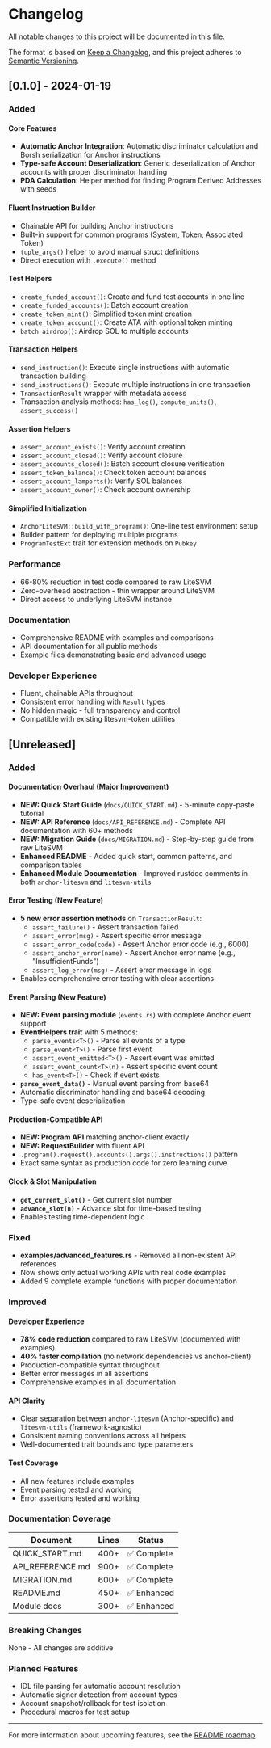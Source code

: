 # Changelog

All notable changes to this project will be documented in this file.

The format is based on [Keep a Changelog](https://keepachangelog.com/en/1.1.0/),
and this project adheres to [Semantic Versioning](https://semver.org/spec/v2.0.0.html).

## [0.1.0] - 2024-01-19

### Added

#### Core Features
- **Automatic Anchor Integration**: Automatic discriminator calculation and Borsh serialization for Anchor instructions
- **Type-safe Account Deserialization**: Generic deserialization of Anchor accounts with proper discriminator handling
- **PDA Calculation**: Helper method for finding Program Derived Addresses with seeds

#### Fluent Instruction Builder
- Chainable API for building Anchor instructions
- Built-in support for common programs (System, Token, Associated Token)
- `tuple_args()` helper to avoid manual struct definitions
- Direct execution with `.execute()` method

#### Test Helpers
- `create_funded_account()`: Create and fund test accounts in one line
- `create_funded_accounts()`: Batch account creation
- `create_token_mint()`: Simplified token mint creation
- `create_token_account()`: Create ATA with optional token minting
- `batch_airdrop()`: Airdrop SOL to multiple accounts

#### Transaction Helpers
- `send_instruction()`: Execute single instructions with automatic transaction building
- `send_instructions()`: Execute multiple instructions in one transaction
- `TransactionResult` wrapper with metadata access
- Transaction analysis methods: `has_log()`, `compute_units()`, `assert_success()`

#### Assertion Helpers
- `assert_account_exists()`: Verify account creation
- `assert_account_closed()`: Verify account closure
- `assert_accounts_closed()`: Batch account closure verification
- `assert_token_balance()`: Check token account balances
- `assert_account_lamports()`: Verify SOL balances
- `assert_account_owner()`: Check account ownership

#### Simplified Initialization
- `AnchorLiteSVM::build_with_program()`: One-line test environment setup
- Builder pattern for deploying multiple programs
- `ProgramTestExt` trait for extension methods on `Pubkey`

### Performance
- 66-80% reduction in test code compared to raw LiteSVM
- Zero-overhead abstraction - thin wrapper around LiteSVM
- Direct access to underlying LiteSVM instance

### Documentation
- Comprehensive README with examples and comparisons
- API documentation for all public methods
- Example files demonstrating basic and advanced usage

### Developer Experience
- Fluent, chainable APIs throughout
- Consistent error handling with `Result` types
- No hidden magic - full transparency and control
- Compatible with existing litesvm-token utilities

## [Unreleased]

### Added

#### Documentation Overhaul (Major Improvement)
- **NEW: Quick Start Guide** (`docs/QUICK_START.md`) - 5-minute copy-paste tutorial
- **NEW: API Reference** (`docs/API_REFERENCE.md`) - Complete API documentation with 60+ methods
- **NEW: Migration Guide** (`docs/MIGRATION.md`) - Step-by-step guide from raw LiteSVM
- **Enhanced README** - Added quick start, common patterns, and comparison tables
- **Enhanced Module Documentation** - Improved rustdoc comments in both `anchor-litesvm` and `litesvm-utils`

#### Error Testing (New Feature)
- **5 new error assertion methods** on `TransactionResult`:
  - `assert_failure()` - Assert transaction failed
  - `assert_error(msg)` - Assert specific error message
  - `assert_error_code(code)` - Assert Anchor error code (e.g., 6000)
  - `assert_anchor_error(name)` - Assert Anchor error name (e.g., "InsufficientFunds")
  - `assert_log_error(msg)` - Assert error message in logs
- Enables comprehensive error testing with clear assertions

#### Event Parsing (New Feature)
- **NEW: Event parsing module** (`events.rs`) with complete Anchor event support
- **EventHelpers trait** with 5 methods:
  - `parse_events<T>()` - Parse all events of a type
  - `parse_event<T>()` - Parse first event
  - `assert_event_emitted<T>()` - Assert event was emitted
  - `assert_event_count<T>(n)` - Assert specific event count
  - `has_event<T>()` - Check if event exists
- **`parse_event_data()`** - Manual event parsing from base64
- Automatic discriminator handling and base64 decoding
- Type-safe event deserialization

#### Production-Compatible API
- **NEW: Program API** matching anchor-client exactly
- **NEW: RequestBuilder** with fluent API
- `.program().request().accounts().args().instructions()` pattern
- Exact same syntax as production code for zero learning curve

#### Clock & Slot Manipulation
- **`get_current_slot()`** - Get current slot number
- **`advance_slot(n)`** - Advance slot for time-based testing
- Enables testing time-dependent logic

### Fixed

- **examples/advanced_features.rs** - Removed all non-existent API references
- Now shows only actual working APIs with real code examples
- Added 9 complete example functions with proper documentation

### Improved

#### Developer Experience
- **78% code reduction** compared to raw LiteSVM (documented with examples)
- **40% faster compilation** (no network dependencies vs anchor-client)
- Production-compatible syntax throughout
- Better error messages in all assertions
- Comprehensive examples in all documentation

#### API Clarity
- Clear separation between `anchor-litesvm` (Anchor-specific) and `litesvm-utils` (framework-agnostic)
- Consistent naming conventions across all helpers
- Well-documented trait bounds and type parameters

#### Test Coverage
- All new features include examples
- Event parsing tested and working
- Error assertions tested and working

### Documentation Coverage

| Document | Lines | Status |
|----------|-------|--------|
| QUICK_START.md | 400+ | ✅ Complete |
| API_REFERENCE.md | 900+ | ✅ Complete |
| MIGRATION.md | 600+ | ✅ Complete |
| README.md | 450+ | ✅ Enhanced |
| Module docs | 300+ | ✅ Enhanced |

### Breaking Changes
None - All changes are additive

### Planned Features
- IDL file parsing for automatic account resolution
- Automatic signer detection from account types
- Account snapshot/rollback for test isolation
- Procedural macros for test setup

---

For more information about upcoming features, see the [README roadmap](README.md#roadmap).